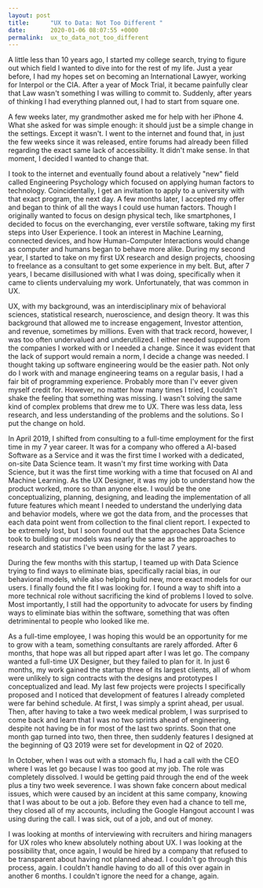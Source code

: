```yaml
---
layout: post
title:      "UX to Data: Not Too Different "
date:       2020-01-06 08:07:55 +0000
permalink:  ux_to_data_not_too_different
---
```




A little less than 10 years ago, I started my college search, trying to figure out which field I wanted to dive into for the rest of my life. Just a year before, I had my hopes set on becoming an International Lawyer, working for Interpol or the CIA. After a year of Mock Trial, it became painfully clear that Law wasn't something I was willing to commit to. Suddenly, after years of thinking I had everything planned out, I had to start from square one.

A few weeks later, my grandmother asked me for help with her iPhone 4. What she asked for was simple enough: it should just be a simple change in the settings. Except it wasn't. I went to the internet and found that, in just the few weeks since it was released, entire forums had already been filled regarding the exact same lack of accessibility. It didn't make sense. In that moment, I decided I wanted to change that.

I took to the internet and eventually found about a relatively "new" field called Engineering Psychology which focused on applying human factors to technology. Coincidentally, I get an invitation to apply to a university with that exact program, the next day. A few months later, I accepted my offer and began to think of all the ways I could use human factors. Though I originally wanted to focus on design physical tech, like smartphones, I decided to focus on the everchanging, ever verstile software, taking my first steps into User Experience. I took an interest in Machine Learning, connected devices, and how Human-Computer Interactions would change as computer and humans began to behave more alike. During my second year, I started to take on my first UX research and design projects, choosing to freelance as a consultant to get some experience in my belt. But, after 7 years, I became disillusioned with what I was doing, specifically when it came to clients undervaluing my work. Unfortunately, that was common in UX.


UX, with my background, was an interdisciplinary mix of behavioral sciences, statistical research, nueroscience, and design theory. It was this background that allowed me to increase engagement, Investor attention, and revenue, sometimes by millions. Even with that track record, however, I was too often undervalued and underutilized. I either needed support from the companies I worked with or I needed a change. Since it was evident that the lack of support would remain a norm, I decide a change was needed. I thought taking up software engineering would be the easier path. Not only do I work with and manage engineering teams on a regular basis, I had a fair bit of programming experience. Probably more than I'v eever given myself credit for. However, no matter how many times I tried, I couldn't shake the feeling that something was missing. I wasn't solving the same kind of complex problems that drew me to UX. There was less data, less research, and less understanding of the problems and the solutions. So I put the change on hold.

In April 2019, I shifted from consulting to a full-time employment for the first time in my 7 year career. It was for a company who offered a AI-based Software as a Service and it was the first time I worked with a dedicated, on-site Data Science team. It wasn't my first time working with Data Science, but it was the first time working with a time that focused on AI and Machine Learning. As the UX Designer, it was my job to understand how the product worked, more so than anyone else. I would be the one conceptualizing, planning, designing, and leading the implementation of all future features which meant I needed to understand the underlying data and behavior models, where we got the data from, and the processes that each data point went from collection to the final client report. I expected to be extremely lost, but I soon found out that the approaches Data Science took to building our models was nearly the same as the approaches to research and statistics I've been using for the last 7 years.

During the few months with this startup, I teamed up with Data Science trying to find ways to eliminate bias, specifically racial bias, in our behavioral models, while also helping build new, more exact models for our users. I finally found the fit I was looking for. I found a way to shift into a more technical role without sacrificing the kind of problems I loved to solve. Most importantly, I still had the opportunity to advocate for users by finding ways to eliminate bias within the software, something that was often detriminental to people who looked like me.

As a full-time employee, I was hoping this would be an opportunity for me to grow with a team, something consultants are rarely afforded. After 6 months, that hope was all but ripped apart after I was let go. The company wanted a full-time UX Designer, but they failed to plan for it. In just 6 months, my work gained the startup three of its largest clients, all of whom were unlikely to sign contracts with the designs and prototypes I conceptualized and lead. My last few projects were projects I specifically proposed and I noticed that development of features I already completed were far behind schedule. At first, I was simply a sprint ahead, per usual. Then, after having to take a two week medical problem, I was surprised to come back and learn that I was no two sprints ahead of engineering, despite not having be in for most of the last two sprints. Soon that one month gap turned into two, then three, then suddenly features I designed at the beginning of Q3 2019 were set for development in Q2 of 2020.

In October, when I was out with a stomach flu, I had a call with the CEO where I was let go because I was too good at my job. The role was completely dissolved. I would be getting paid through the end of the week plus a tiny two week severence. I was shown fake concern about medical issues, which were caused by an incident at this same company, knowing that I was about to be out a job. Before they even had a chance to tell me, they closed all of my accounts, including the Google Hangout account I was using during the call. I was sick, out of a job, and out of money. 

I was looking at months of interviewing with recruiters and hiring managers for UX roles who knew absolutely nothing about UX. I was looking at the possibility that, once again, I would be hired by a company that refused to be transparent about having not planned ahead. I couldn't go through this process, again. I couldn't handle having to do all of this over again in another 6 months. I couldn't ignore the need for a change, again.
